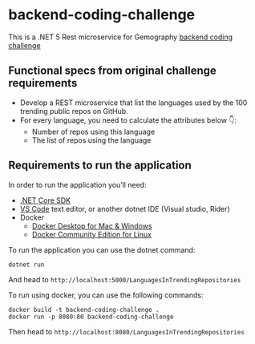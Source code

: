 ﻿# backend-coding-challenge

This is a .NET 5 Rest microservice for Gemography [backend coding challenge](https://github.com/gemography/backend-coding-challenge)

## Functional specs from original challenge requirements

- Develop a REST microservice that list the languages used by the 100 trending public repos on GitHub.
- For every language, you need to calculate the attributes below 👇:
  - Number of repos using this language
  - The list of repos using the language

## Requirements to run the application

In order to run the application you’ll need:

- [.NET Core SDK](https://dotnet.microsoft.com/download)
- [VS Code](https://code.visualstudio.com/download) text editor, or another dotnet IDE (Visual studio, Rider)
- Docker
  - [Docker Desktop for Mac & Windows](https://www.docker.com/products/docker-desktop)
  - [Docker Community Edition for Linux](https://docs.docker.com/get-docker)

To run the application you can use the dotnet command:

```
dotnet run
```

And head to `http://localhost:5000/LanguagesInTrendingRepositories`

To run using docker, you can use the following commands:

```
docker build -t backend-coding-challenge .
docker run -p 8080:80 backend-coding-challenge
```

Then head to `http://localhost:8080/LanguagesInTrendingRepositories`
